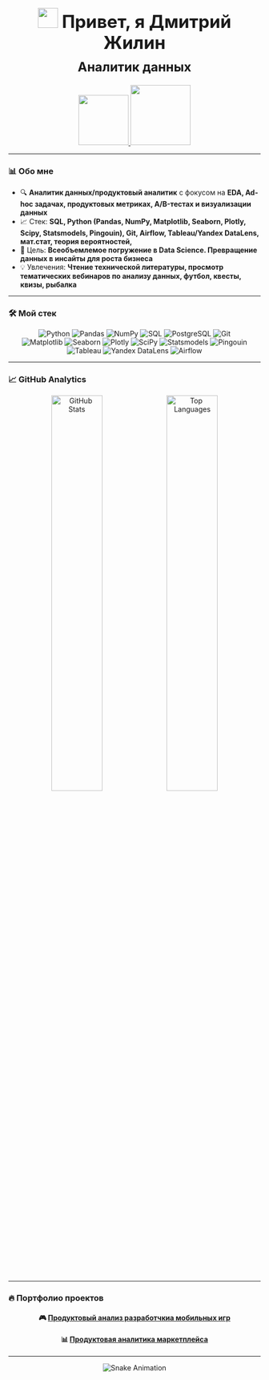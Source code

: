 <h1 align="center" style="font-size: 2.5em">
  <img src="https://media.giphy.com/media/hvRJCLFzcasrR4ia7z/giphy.gif" width="40px"> Привет, я Дмитрий Жилин
</h1>

<h2 align="center" style="font-size: 1.8em; margin-top: -10px">
  Аналитик данных
</h2>

<div align="center" style="margin-top: 20px">
  <a href="mailto:dmitrozhil@gmail.com">
    <img src="https://img.shields.io/badge/Email-005FF9?style=for-the-badge&logo=gmail&logoColor=white" width="100" />
  </a> 
  <a href="https://t.me/@rb_di">
    <img src="https://img.shields.io/badge/Telegram-26A5E4?style=for-the-badge&logo=telegram&logoColor=white" width="120" />
  </a>

</div>

---

### 📊 **Обо мне**
- 🔍 **Аналитик данных/продуктовый аналитик** с фокусом на **EDA, Ad-hoc задачах, продуктовых метриках, A/B-тестах и визуализации данных**  
- 📈 Стек: **SQL, Python (Pandas, NumPy, Matplotlib, Seaborn, Plotly, Scipy, Statsmodels, Pingouin), Git, Airflow, Tableau/Yandex DataLens, мат.стат, теория вероятностей,**  
- 🎯 Цель: **Всеобъемлемое погружение в Data Science. Превращение данных в инсайты для роста бизнеса**  
- 💡 Увлечения: **Чтение технической литературы, просмотр тематических вебинаров по анализу данных, футбол, квесты, квизы, рыбалка**  

---

### 🛠 **Мой стек**
<p align="center">
  <div align="center">
    <!-- Первая строка - основные инструменты -->
    <img src="https://img.shields.io/badge/Python-3776AB?style=flat&logo=python&logoColor=white" title="Python" />
    <img src="https://img.shields.io/badge/Pandas-150458?style=flat&logo=pandas&logoColor=white" title="Pandas" />
    <img src="https://img.shields.io/badge/Numpy-013243?style=flat&logo=numpy&logoColor=white" title="NumPy" />
    <img src="https://img.shields.io/badge/SQL-4479A1?style=flat&logo=postgresql&logoColor=white" title="SQL" />
    <img src="https://img.shields.io/badge/PostgreSQL-4169E1?style=flat&logo=postgresql&logoColor=white" title="PostgreSQL" />
    <img src="https://img.shields.io/badge/Git-F05032?style=flat&logo=git&logoColor=white" title="Git" />
    <br>
    <!-- Вторая строка - визуализация и анализ -->
    <img src="https://img.shields.io/badge/Matplotlib-11557C?style=flat&logo=python&logoColor=white" title="Matplotlib" />
    <img src="https://img.shields.io/badge/Seaborn-2596BE?style=flat&logo=python&logoColor=white" title="Seaborn" />
    <img src="https://img.shields.io/badge/Plotly-3F4F75?style=flat&logo=plotly&logoColor=white" title="Plotly" />
    <img src="https://img.shields.io/badge/SciPy-8CAAE6?style=flat&logo=scipy&logoColor=white" title="SciPy" />
    <img src="https://img.shields.io/badge/Statsmodels-8C4FF0?style=flat&logoColor=white" title="Statsmodels" />
    <img src="https://img.shields.io/badge/Pingouin-FF6B6B?style=flat&logoColor=white" title="Pingouin" />
    <br>
    <!-- Третья строка - BI и оркестрация -->
    <img src="https://img.shields.io/badge/Tableau-E97627?style=flat&logo=tableau&logoColor=white" title="Tableau" />
    <img src="https://img.shields.io/badge/DataLens-FF0000?style=flat&logo=yandex&logoColor=white" title="Yandex DataLens" />
    <img src="https://img.shields.io/badge/Airflow-017CEE?style=flat&logo=apacheairflow&logoColor=white" title="Airflow" />
  </div>
</p>

---

### 📈 **GitHub Analytics**
<p align="center">
  <img src="https://github-readme-stats.vercel.app/api?username=dmitriizhilin&show_icons=true&theme=transparent&hide_border=true&hide=issues&count_private=true" alt="GitHub Stats" width="45%" />
  <img src="https://github-readme-stats.vercel.app/api/top-langs/?username=dmitriizhilin&layout=compact&theme=transparent&hide_border=true" alt="Top Languages" width="45%" />
</p>

---

### 🔥 **Портфолио проектов**
<div align="center">

#### 🎮 [Продуктовый анализ разработчкиа мобильных игр](https://github.com/dmitriizhilin/product_analyst_pet_projects/blob/main/game_project.ipynb)
<p>

#### 📊 [Продуктовая аналитика маркетплейса](https://github.com/dmitriizhilin/product_analyst_pet_projects/blob/main/product_analytics_final_project.ipynb)
<p>


</div>

---

<p align="center">
  <img src="https://raw.githubusercontent.com/dmitriizhilin/dmitriizhilin/output/snake.svg" alt="Snake Animation" />
</p>
